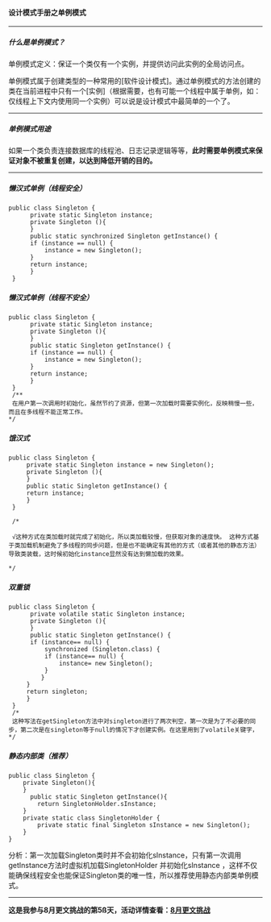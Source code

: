 #### 设计模式手册之单例模式

---

##### 什么是单例模式？

单例模式定义：保证一个类仅有一个实例，并提供访问此实例的全局访问点。

单例模式属于创建类型的一种常用的[软件设计模式]。通过单例模式的方法创建的类在当前进程中只有一个[实例]（根据需要，也有可能一个线程中属于单例，如：仅线程上下文内使用同一个实例）可以说是设计模式中最简单的一个了。

-----

##### 单例模式用途

如果一个类负责连接数据库的线程池、日志记录逻辑等等，**此时需要单例模式来保证对象不被重复创建，以达到降低开销的目的。**

-------

##### 懒汉式单例（线程安全）

```
public class Singleton {  
      private static Singleton instance;  
      private Singleton (){
      }
      public static synchronized Singleton getInstance() {  
      if (instance == null) {  
          instance = new Singleton();  
      }  
      return instance;  
      }  
 }  

```

##### 懒汉式单例（线程不安全）

```
public class Singleton {  
      private static Singleton instance;  
      private Singleton (){
      }   
      public static Singleton getInstance() {  
      if (instance == null) {  
          instance = new Singleton();  
      }  
      return instance;  
      }  
 }  
 /**
 在用户第一次调用时初始化，虽然节约了资源，但第一次加载时需要实例化，反映稍慢一些，而且在多线程不能正常工作。
*/
```

##### 饿汉式

```
public class Singleton {  
     private static Singleton instance = new Singleton();  
     private Singleton (){
     }
     public static Singleton getInstance() {  
     return instance;  
     }  
 }  
 
 /*
 
 √这种方式在类加载时就完成了初始化，所以类加载较慢，但获取对象的速度快。 这种方式基于类加载机制避免了多线程的同步问题，但是也不能确定有其他的方式（或者其他的静态方法）导致类装载，这时候初始化instance显然没有达到懒加载的效果。

*/

```

##### 双重锁

```
public class Singleton {  
      private volatile static Singleton instance;  
      private Singleton (){
      }   
      public static Singleton getInstance() {  
      if (instance== null) {  
          synchronized (Singleton.class) {  
          if (instance== null) {  
              instance= new Singleton();  
          }  
         }  
     }  
     return singleton;  
     }  
 }  
 /*
 这种写法在getSingleton方法中对singleton进行了两次判空，第一次是为了不必要的同步，第二次是在singleton等于null的情况下才创建实例。在这里用到了volatile关键字，*/

```

##### 静态内部类（推荐）

```
public class Singleton { 
    private Singleton(){
    }
      public static Singleton getInstance(){  
        return SingletonHolder.sInstance;  
    }  
    private static class SingletonHolder {  
        private static final Singleton sInstance = new Singleton();  
    }  
} 

```

分析：第一次加载Singleton类时并不会初始化sInstance，只有第一次调用getInstance方法时虚拟机加载SingletonHolder 并初始化sInstance ，这样不仅能确保线程安全也能保证Singleton类的唯一性，所以推荐使用静态内部类单例模式。



-------

**这是我参与8月更文挑战的第5ß天，活动详情查看：[8月更文挑战](https://juejin.cn/post/6987962113788493831)**

